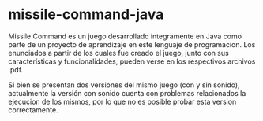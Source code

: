 # missile-command-java

Missile Command es un juego desarrollado integramente en Java como parte de un proyecto de aprendizaje en este lenguaje de programacion. 
Los enunciados a partir de los cuales fue creado el juego, junto con sus características y funcionalidades, pueden verse en los respectivos archivos .pdf.

Si bien se presentan dos versiones del mismo juego (con y sin sonido), actualmente la versión con sonido cuenta con problemas relacionados la ejecucion de los mismos, por lo que no es posible probar esta version correctamente. 